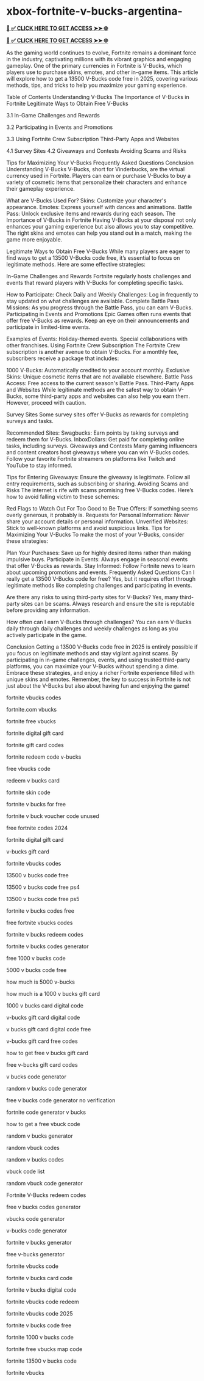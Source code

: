 # xbox-fortnite-v-bucks-argentina-


**[📌 ✅ CLICK HERE TO GET ACCESS ➤➤ 🌐](https://newmegadeals.xyz/FORTNITE/)**



**[📌 ✅ CLICK HERE TO GET ACCESS ➤➤ 🌐](https://newmegadeals.xyz/FORTNITE/)**




As the gaming world continues to evolve, Fortnite remains a dominant force in the industry, captivating millions with its vibrant graphics and engaging gameplay. One of the primary currencies in Fortnite is V-Bucks, which players use to purchase skins, emotes, and other in-game items. This article will explore how to get a 13500 V-Bucks code free in 2025, covering various methods, tips, and tricks to help you maximize your gaming experience.

Table of Contents Understanding V-Bucks The Importance of V-Bucks in Fortnite Legitimate Ways to Obtain Free V-Bucks

3.1 In-Game Challenges and Rewards

3.2 Participating in Events and Promotions

3.3 Using Fortnite Crew Subscription Third-Party Apps and Websites

4.1 Survey Sites 4.2 Giveaways and Contests Avoiding Scams and Risks

Tips for Maximizing Your V-Bucks Frequently Asked Questions Conclusion Understanding V-Bucks V-Bucks, short for Vinderbucks, are the virtual currency used in Fortnite. Players can earn or purchase V-Bucks to buy a variety of cosmetic items that personalize their characters and enhance their gameplay experience.

What are V-Bucks Used For? Skins: Customize your character's appearance. Emotes: Express yourself with dances and animations. Battle Pass: Unlock exclusive items and rewards during each season. The Importance of V-Bucks in Fortnite Having V-Bucks at your disposal not only enhances your gaming experience but also allows you to stay competitive. The right skins and emotes can help you stand out in a match, making the game more enjoyable.

Legitimate Ways to Obtain Free V-Bucks While many players are eager to find ways to get a 13500 V-Bucks code free, it’s essential to focus on legitimate methods. Here are some effective strategies:

In-Game Challenges and Rewards Fortnite regularly hosts challenges and events that reward players with V-Bucks for completing specific tasks.

How to Participate: Check Daily and Weekly Challenges: Log in frequently to stay updated on what challenges are available. Complete Battle Pass Missions: As you progress through the Battle Pass, you can earn V-Bucks. Participating in Events and Promotions Epic Games often runs events that offer free V-Bucks as rewards. Keep an eye on their announcements and participate in limited-time events.

Examples of Events: Holiday-themed events. Special collaborations with other franchises. Using Fortnite Crew Subscription The Fortnite Crew subscription is another avenue to obtain V-Bucks. For a monthly fee, subscribers receive a package that includes:

1000 V-Bucks: Automatically credited to your account monthly. Exclusive Skins: Unique cosmetic items that are not available elsewhere. Battle Pass Access: Free access to the current season's Battle Pass. Third-Party Apps and Websites While legitimate methods are the safest way to obtain V-Bucks, some third-party apps and websites can also help you earn them. However, proceed with caution.

Survey Sites Some survey sites offer V-Bucks as rewards for completing surveys and tasks.

Recommended Sites: Swagbucks: Earn points by taking surveys and redeem them for V-Bucks. InboxDollars: Get paid for completing online tasks, including surveys. Giveaways and Contests Many gaming influencers and content creators host giveaways where you can win V-Bucks codes. Follow your favorite Fortnite streamers on platforms like Twitch and YouTube to stay informed.

Tips for Entering Giveaways: Ensure the giveaway is legitimate. Follow all entry requirements, such as subscribing or sharing. Avoiding Scams and Risks The internet is rife with scams promising free V-Bucks codes. Here’s how to avoid falling victim to these schemes:

Red Flags to Watch Out For Too Good to Be True Offers: If something seems overly generous, it probably is. Requests for Personal Information: Never share your account details or personal information. Unverified Websites: Stick to well-known platforms and avoid suspicious links. Tips for Maximizing Your V-Bucks To make the most of your V-Bucks, consider these strategies:

Plan Your Purchases: Save up for highly desired items rather than making impulsive buys. Participate in Events: Always engage in seasonal events that offer V-Bucks as rewards. Stay Informed: Follow Fortnite news to learn about upcoming promotions and events. Frequently Asked Questions Can I really get a 13500 V-Bucks code for free? Yes, but it requires effort through legitimate methods like completing challenges and participating in events.

Are there any risks to using third-party sites for V-Bucks? Yes, many third-party sites can be scams. Always research and ensure the site is reputable before providing any information.

How often can I earn V-Bucks through challenges? You can earn V-Bucks daily through daily challenges and weekly challenges as long as you actively participate in the game.

Conclusion Getting a 13500 V-Bucks code free in 2025 is entirely possible if you focus on legitimate methods and stay vigilant against scams. By participating in in-game challenges, events, and using trusted third-party platforms, you can maximize your V-Bucks without spending a dime. Embrace these strategies, and enjoy a richer Fortnite experience filled with unique skins and emotes. Remember, the key to success in Fortnite is not just about the V-Bucks but also about having fun and enjoying the game!

fortnite vbucks codes

fortnite.com vbucks

fortnite free vbucks

fortnite digital gift card​

fortnite gift card codes​

fortnite redeem code v-bucks

free vbucks code

redeem v bucks card

fortnite skin code

fortnite v bucks for free

fortnite v buck voucher code unused

free fortnite codes 2024

fortnite digital gift card

v-bucks gift card

fortnite vbucks codes

13500 v bucks code free

13500 v bucks code free ps4

13500 v bucks code free ps5

fortnite v bucks codes free

free fortnite vbucks codes

fortnite v bucks redeem codes

fortnite v bucks codes generator

free 1000 v bucks code

5000 v bucks code free

how much is 5000 v-bucks

how much is a 1000 v bucks gift card

1000 v bucks card digital code

v-bucks gift card digital code

v bucks gift card digital code free

v-bucks gift card free codes

how to get free v bucks gift card

free v-bucks gift card codes

v bucks code generator

random v bucks code generator

free v bucks code generator no verification

fortnite code generator v bucks

how to get a free vbuck code

random v bucks generator

random vbuck codes

random v bucks codes

vbuck code list

random vbuck code generator

Fortnite V-Bucks redeem codes

free v bucks codes generator

vbucks code generator

v-bucks code generator

fortnite v bucks generator

free v-bucks generator

fortnite vbucks code

fortnite v bucks card code

fortnite v bucks digital code

fortnite vbucks code redeem

fortnite vbucks code 2025

fortnite v bucks code free

fortnite 1000 v bucks code

fortnite free vbucks map code

fortnite 13500 v bucks code

fortnite vbucks 
